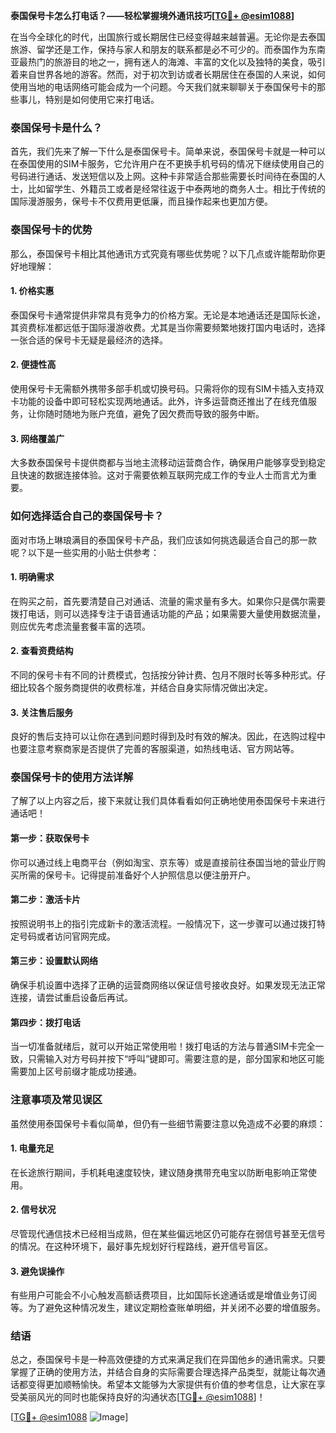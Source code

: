 **泰国保号卡怎么打电话？——轻松掌握境外通讯技巧[[TG💪+ @esim1088](https://t.me/s/esim1088)]**

在当今全球化的时代，出国旅行或长期居住已经变得越来越普遍。无论你是去泰国旅游、留学还是工作，保持与家人和朋友的联系都是必不可少的。而泰国作为东南亚最热门的旅游目的地之一，拥有迷人的海滩、丰富的文化以及独特的美食，吸引着来自世界各地的游客。然而，对于初次到访或者长期居住在泰国的人来说，如何使用当地的电话网络可能会成为一个问题。今天我们就来聊聊关于泰国保号卡的那些事儿，特别是如何使用它来打电话。

### 泰国保号卡是什么？

首先，我们先来了解一下什么是泰国保号卡。简单来说，泰国保号卡就是一种可以在泰国使用的SIM卡服务，它允许用户在不更换手机号码的情况下继续使用自己的号码进行通话、发送短信以及上网。这种卡非常适合那些需要长时间待在泰国的人士，比如留学生、外籍员工或者是经常往返于中泰两地的商务人士。相比于传统的国际漫游服务，保号卡不仅费用更低廉，而且操作起来也更加方便。

### 泰国保号卡的优势

那么，泰国保号卡相比其他通讯方式究竟有哪些优势呢？以下几点或许能帮助你更好地理解：

#### 1. **价格实惠**
   泰国保号卡通常提供非常具有竞争力的价格方案。无论是本地通话还是国际长途，其资费标准都远低于国际漫游收费。尤其是当你需要频繁地拨打国内电话时，选择一张合适的保号卡无疑是最经济的选择。

#### 2. **便捷性高**
   使用保号卡无需额外携带多部手机或切换号码。只需将你的现有SIM卡插入支持双卡功能的设备中即可轻松实现两地通话。此外，许多运营商还推出了在线充值服务，让你随时随地为账户充值，避免了因欠费而导致的服务中断。

#### 3. **网络覆盖广**
   大多数泰国保号卡提供商都与当地主流移动运营商合作，确保用户能够享受到稳定且快速的数据连接体验。这对于需要依赖互联网完成工作的专业人士而言尤为重要。

### 如何选择适合自己的泰国保号卡？

面对市场上琳琅满目的泰国保号卡产品，我们应该如何挑选最适合自己的那一款呢？以下是一些实用的小贴士供参考：

#### 1. **明确需求**
   在购买之前，首先要清楚自己对通话、流量的需求量有多大。如果你只是偶尔需要拨打电话，则可以选择专注于语音通话功能的产品；如果需要大量使用数据流量，则应优先考虑流量套餐丰富的选项。

#### 2. **查看资费结构**
   不同的保号卡有不同的计费模式，包括按分钟计费、包月不限时长等多种形式。仔细比较各个服务商提供的收费标准，并结合自身实际情况做出决定。

#### 3. **关注售后服务**
   良好的售后支持可以让你在遇到问题时得到及时有效的解决。因此，在选购过程中也要注意考察商家是否提供了完善的客服渠道，如热线电话、官方网站等。

### 泰国保号卡的使用方法详解

了解了以上内容之后，接下来就让我们具体看看如何正确地使用泰国保号卡来进行通话吧！

#### 第一步：获取保号卡
   你可以通过线上电商平台（例如淘宝、京东等）或是直接前往泰国当地的营业厅购买所需的保号卡。记得提前准备好个人护照信息以便注册开户。

#### 第二步：激活卡片
   按照说明书上的指引完成新卡的激活流程。一般情况下，这一步骤可以通过拨打特定号码或者访问官网完成。

#### 第三步：设置默认网络
   确保手机设置中选择了正确的运营商网络以保证信号接收良好。如果发现无法正常连接，请尝试重启设备后再试。

#### 第四步：拨打电话
   当一切准备就绪后，就可以开始正常使用啦！拨打电话的方法与普通SIM卡完全一致，只需输入对方号码并按下“呼叫”键即可。需要注意的是，部分国家和地区可能需要加上区号前缀才能成功接通。

### 注意事项及常见误区

虽然使用泰国保号卡看似简单，但仍有一些细节需要注意以免造成不必要的麻烦：

#### 1. **电量充足**
   在长途旅行期间，手机耗电速度较快，建议随身携带充电宝以防断电影响正常使用。

#### 2. **信号状况**
   尽管现代通信技术已经相当成熟，但在某些偏远地区仍可能存在弱信号甚至无信号的情况。在这种环境下，最好事先规划好行程路线，避开信号盲区。

#### 3. **避免误操作**
   有些用户可能会不小心触发高额话费项目，比如国际长途通话或是增值业务订阅等。为了避免这种情况发生，建议定期检查账单明细，并关闭不必要的增值服务。

### 结语

总之，泰国保号卡是一种高效便捷的方式来满足我们在异国他乡的通讯需求。只要掌握了正确的使用方法，并结合自身的实际需要合理选择产品类型，就能让每次通话都变得更加顺畅愉快。希望本文能够为大家提供有价值的参考信息，让大家在享受美丽风光的同时也能保持良好的沟通状态[[TG💪+ @esim1088](https://t.me/s/esim1088)]！

[[TG💪+ @esim1088](https://t.me/s/esim1088) ![Image](https://i.postimg.cc/4NQfJmqS/Snipaste-2025-05-13-00-14-12.png)]